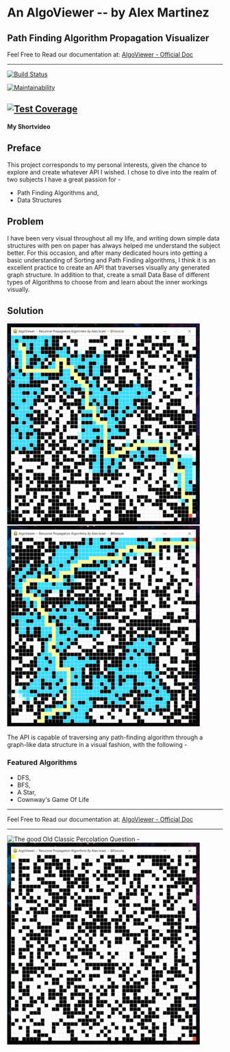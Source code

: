 # An AlgoViewer -- by Alex Martinez

## Path Finding Algorithm Propagation Visualizer

Feel Free to Read our documentation at: [AlgoViewer - Official Doc](https://algoviewer-path-finding-algorithm-propagation-visualizer.readthedocs.io/en/latest/)

---

[![Build Status](https://travis-ci.com/alexisraelmtz/algoViewer.svg?branch=main)](https://travis-ci.com/alexisraelmtz/algoViewer)

[![Maintainability](https://api.codeclimate.com/v1/badges/e691cab9705bcfb3b7cf/maintainability)](https://codeclimate.com/github/alexisraelmtz/algoViewer/maintainability)

## [![Test Coverage](https://api.codeclimate.com/v1/badges/e691cab9705bcfb3b7cf/test_coverage)](https://codeclimate.com/github/alexisraelmtz/algoViewer/test_coverage)

#### My Shortvideo

## Preface

This project corresponds to my personal interests, given the chance to explore and create whatever API I wished. I chose to dive into the realm of two subjects I have a great passion for -

- Path Finding Algorithms and,
- Data Structures

## Problem

I have been very visual throughout all my life, and writing down simple data structures with pen on paper has always helped me understand the subject better. For this occasion, and after many dedicated hours into getting a basic understanding of Sorting and Path Finding algorithms, I think it is an excellent practice to create an API that traverses visually any generated graph structure. In addition to that, create a small Data Base of different types of Algorithms to choose from and learn about the inner workings visually.

## Solution

<div><img src="/algoDocs/resources/A.PNG" alt="The good Old Classic Percolation Question -" width="450"/> <img src="/algoDocs/resources/B.PNG" alt="The good Old Classic Percolation Question -" width="450"/></div>


The API is capable of traversing any path-finding algorithm through a graph-like data structure in a visual fashion, with the following -

### Featured Algorithms

- DFS,
- BFS,
- A Star,
- Cownway's Game Of Life

---

Feel Free to Read our documentation at: [AlgoViewer - Official Doc](https://algoviewer-path-finding-algorithm-propagation-visualizer.readthedocs.io/en/latest/)

---


<div><img src="/algoDocs/resources/FIRST.gif" alt="The good Old Classic Percolation Question -" width="450"/> <img src="/algoDocs/resources/SEC.gif" alt="The good Old Classic Percolation Question -" width="450"/></div>
